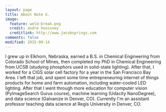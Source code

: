 ```yaml
---
layout: page
title: About Nate G.
image:
  feature: weld-break.png
  credit: andre houssney
  creditlink: http://www.jacobsprings.com
comments: false
modified: 2015-09-14
---
```


I grew up in Elkhorn, Nebraska, earned a B.S. in Chemical Engineering from Colorado School of Mines, then completed my PhD in Chemical Engineering from UCSB (studying phosphors used in solid-state lighting).  After that, I worked for a CIGS solar cell factory for a year in the San Francisco Bay Area.  I left that job, and spent some time entrepreneuring internet of things products for home and farm automation, including water-cooled LED lighting.  After that I went through more education for computer vision (PyImageSearch Gurus course), machine learning (Udacity NanoDegree), and data science (Galvanize in Denver, CO).  Currently I'm an assistant professor teaching data science at Regis University in Denver, CO.
